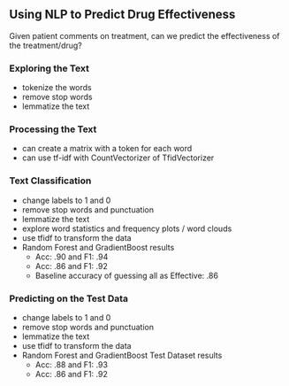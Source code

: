 ## Using NLP to Predict Drug Effectiveness

Given patient comments on treatment, can we predict the effectiveness of the treatment/drug?

### Exploring the Text

* tokenize the words
* remove stop words
* lemmatize the text

### Processing the Text

* can create a matrix with a token for each word
* can use tf-idf with CountVectorizer of TfidVectorizer

### Text Classification

* change labels to 1 and 0
* remove stop words and punctuation
* lemmatize the text
* explore word statistics and frequency plots / word clouds
* use tfidf to transform the data
* Random Forest and GradientBoost results
    * Acc: .90 and F1: .94 
    * Acc: .86 and F1: .92
    * Baseline accuracy of guessing all as Effective: .86


### Predicting on the Test Data

* change labels to 1 and 0
* remove stop words and punctuation
* lemmatize the text
* use tfidf to transform the data
* Random Forest and GradientBoost Test Dataset results
    * Acc: .88 and F1: .93 
    * Acc: .86 and F1: .92

